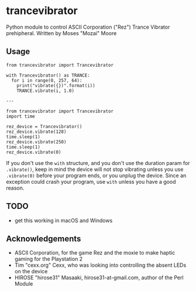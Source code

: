 # trancevibrator
Python module to control ASCII Corporation ("Rez") Trance Vibrator prehipheral.
Written by Moses "Mozai" Moore

## Usage

    from trancevibrator import Trancevibrator

    with Trancevibrator() as TRANCE:
      for i in range(0, 257, 64):
        print("vibrate({})".format(i))
        TRANCE.vibrate(i, 1.0)

    ---

    from trancevibrator import Trancevibrator
    import time

    rez_device = Trancevibrator()
    rez_device.vibrate(128)
    time.sleep(1)
    rez_device.vibrate(250)
    time.sleep(1)
    rez_device.vibrate(0)

If you don't use the `with` structure, and you don't use the duration param
for `.vibrate()`, keep in mind the device will not stop vibrating unless
you use `.vibrate(0)` before your program ends, or you unplug the device.
Since an exception could crash your program, use `with` unless you have
a good reason.


## TODO
- get this working in macOS and Windows


## Acknowledgements
- ASCII Corporation, for the game Rez and the moxie to make haptic gaming
  for the Playstation 2
- Tim "cexx.org" Cexx, who was looking into controlling the absent LEDs
  on the device
- HIROSE "hirose31" Masaaki, hirose31-at-gmail.com, author of the Perl Module

